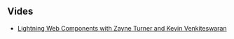 ## Vides

- [Lightning Web Components with Zayne Turner and Kevin Venkiteswaran](https://www.youtube.com/watch?v=l-D3SvJ6WHg)
